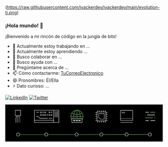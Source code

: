 (https://raw.githubusercontent.com/ivackerdev/ivackerdev/main/evolution-ti.png)
### ¡Hola mundo! 👋
¡Bienvenido a mi rincón de código en la jungla de bits!

- 🔭 Actualmente estoy trabajando en ...
- 🌱 Actualmente estoy aprendiendo ...
- 👯 Busco colaborar en ...
- 🤔 Busco ayuda con ...
- 💬 Pregúntame acerca de ...
- 📫 Cómo contactarme: [TuCorreoElectronico](mailto:tuemail@example.com)
- 😄 Pronombres: Él/Ella
- ⚡ Dato curioso: ...

[![LinkedIn](https://img.shields.io/badge/-LinkedIn-blue?style=flat-square&logo=linkedin&logoColor=white)](https://www.linkedin.com/in/tuperfillinkedin/)
[![Twitter](https://img.shields.io/badge/-Twitter-blue?style=flat-square&logo=twitter&logoColor=white)](https://twitter.com/tuperfiltwitter)

![Texto alternativo](https://raw.githubusercontent.com/ivackerdev/ivackerdev/main/evolution-ti.png)
